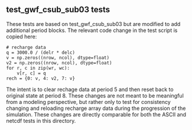 test_gwf_csub_sub03 tests
-------------------------

These tests are based on test_gwf_csub_sub03 but are modified to add additional period blocks.
The relevant code change in the test script is copied here:

```
# recharge data
q = 3000.0 / (delr * delc)
v = np.zeros((nrow, ncol), dtype=float)
v2 = np.zeros((nrow, ncol), dtype=float)
for r, c in zip(wr, wc):
    v[r, c] = q
rech = {0: v, 4: v2, 7: v}
```
The intent is to clear rechage data at period 5 and then reset back to original state at period 8.
These changes are not meant to be meaningful from a modeling perspective, but rather only to test
for consistency changing and reloading recharge array data during the progression of the simulation.
These changes are directly comparable for both the ASCII and netcdf tests in this directory.
